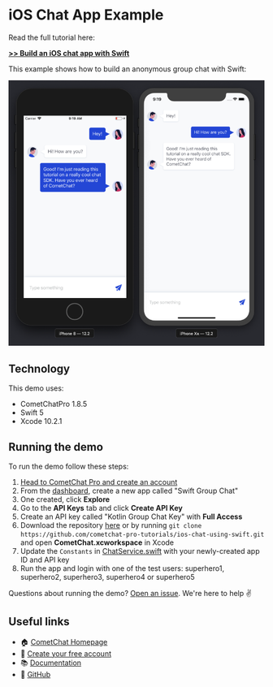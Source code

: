 # iOS Chat App Example

Read the full tutorial here:

[**>> Build an iOS chat app with Swift**](https://www.cometchat.com/pro/tutorials/TODO/?utm_source=github&utm_medium=example-code-readme)


This example shows how to build an anonymous group chat with Swift:

![](screenshots/chat-tutorial.png)

## Technology

This demo uses:

* CometChatPro 1.8.5
* Swift 5
* Xcode 10.2.1

## Running the demo

To run the demo follow these steps:

1. [Head to CometChat Pro and create an account](https://cometchat.com/pro?utm_source=github&utm_medium=example-code-readme)
2. From the [dashboard](https://app.cometchat.com/?utm_source=github&utm_medium=example-code-readme), create a new app called "Swift Group Chat"
3. One created, click **Explore**
4. Go to the **API Keys** tab and click **Create API Key**
5. Create an API key called "Kotlin Group Chat Key" with **Full Access**
4. Download the repository [here](https://github.com/cometchat-pro-tutorials/ios-chat-using-swift/archive/master.zip) or by running `git clone https://github.com/cometchat-pro-tutorials/ios-chat-using-swift.git` and open **CometChat.xcworkspace** in Xcode
5. Update the `Constants` in [ChatService.swift](https://github.com/TODO) with your newly-created app ID and API key
6. Run the app and login with one of the test users: superhero1, superhero2, superhero3, superhero4 or superhero5

Questions about running the demo? [Open an issue](https://github.com/cometchat-pro-tutorials/ios-chat-using-swift/issues). We're here to help ✌️


## Useful links

- 🏠 [CometChat Homepage](https://cometchat.com/pro?utm_source=github&utm_medium=example-code-readme)
- 🚀 [Create your free account](https://app.cometchat.com?utm_source=github&utm_medium=example-code-readme)
- 📚 [Documentation](https://prodocs.cometchat.com/docs?utm_source=github&utm_medium=example-code-readme)
- 👾 [GitHub](https://github.com/CometChat-Pro)

